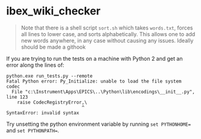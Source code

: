 # ibex_wiki_checker

> Note that there is a shell script `sort.sh` which takes `words.txt`, forces all lines to lower case, and sorts alphabetically. This allows one to add new words anywhere, in any case without causing any issues. Ideally should be made a githook 

If you are trying to run the tests on a machine with Python 2 and get an error along the lines of:

```
python.exe run_tests.py --remote
Fatal Python error: Py_Initialize: unable to load the file system codec
  File "c:\Instrument\Apps\EPICS\..\Python\lib\encodings\__init__.py", line 123
    raise CodecRegistryError,\
                            ^
SyntaxError: invalid syntax
```

Try unsetting the python environment variable by running `set PYTHONHOME=` and `set PYTHONPATH=`.